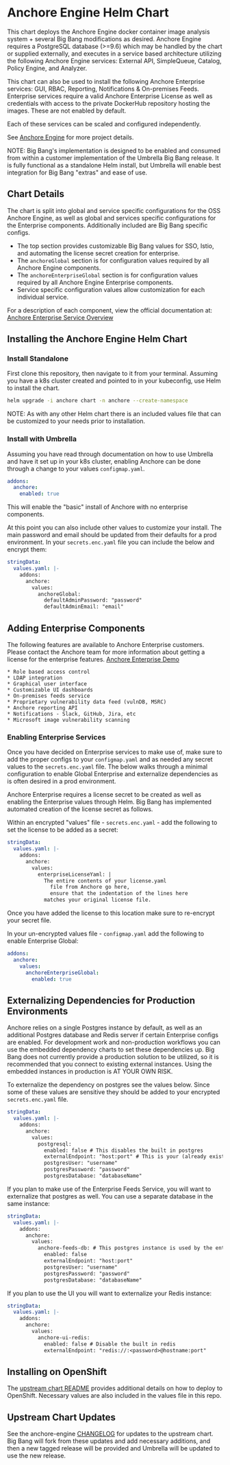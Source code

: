 # Anchore Engine Helm Chart

This chart deploys the Anchore Engine docker container image analysis system + several Big Bang modifications as desired. Anchore Engine requires a PostgreSQL database (>=9.6) which may be handled by the chart or supplied externally, and executes in a service based architecture utilizing the following Anchore Engine services: External API, SimpleQueue, Catalog, Policy Engine, and Analyzer.

This chart can also be used to install the following Anchore Enterprise services: GUI, RBAC, Reporting, Notifications & On-premises Feeds. Enterprise services require a valid Anchore Enterprise License as well as credentials with access to the private DockerHub repository hosting the images. These are not enabled by default.

Each of these services can be scaled and configured independently.

See [Anchore Engine](https://github.com/anchore/anchore-engine) for more project details.

NOTE: Big Bang's implementation is designed to be enabled and consumed from within a customer implementation of the Umbrella Big Bang release. It is fully functional as a standalone Helm install, but Umbrella will enable best integration for Big Bang "extras" and ease of use. 

## Chart Details

The chart is split into global and service specific configurations for the OSS Anchore Engine, as well as global and services specific configurations for the Enterprise components. Additionally included are Big Bang specific configs.

  * The top section provides customizable Big Bang values for SSO, Istio, and automating the license secret creation for enterprise.
  * The `anchoreGlobal` section is for configuration values required by all Anchore Engine components.
  * The `anchoreEnterpriseGlobal` section is for configuration values required by all Anchore Engine Enterprise components.
  * Service specific configuration values allow customization for each individual service.

For a description of each component, view the official documentation at: [Anchore Enterprise Service Overview](https://docs.anchore.com/current/docs/overview/architecture/)

## Installing the Anchore Engine Helm Chart

### Install Standalone

First clone this repository, then navigate to it from your terminal. Assuming you have a k8s cluster created and pointed to in your kubeconfig, use Helm to install the chart.

```bash
helm upgrade -i anchore chart -n anchore --create-namespace
```

NOTE: As with any other Helm chart there is an included values file that can be customized to your needs prior to installation.

### Install with Umbrella

Assuming you have read through documentation on how to use Umbrella and have it set up in your k8s cluster, enabling Anchore can be done through a change to your values `configmap.yaml`.

```yaml
addons:
  anchore:
    enabled: true
```

This will enable the "basic" install of Anchore with no enterprise components.

At this point you can also include other values to customize your install. The main password and email should be updated from their defaults for a prod environment. In your `secrets.enc.yaml` file you can include the below and encrypt them:

```yaml
stringData:
  values.yaml: |-
    addons:
      anchore:
        values:
          anchoreGlobal:
            defaultAdminPassword: "password"
            defaultAdminEmail: "email"

```

## Adding Enterprise Components

 The following features are available to Anchore Enterprise customers. Please contact the Anchore team for more information about getting a license for the enterprise features. [Anchore Enterprise Demo](https://anchore.com/demo/)

    * Role based access control
    * LDAP integration
    * Graphical user interface
    * Customizable UI dashboards
    * On-premises feeds service
    * Proprietary vulnerability data feed (vulnDB, MSRC)
    * Anchore reporting API
    * Notifications - Slack, GitHub, Jira, etc
    * Microsoft image vulnerability scanning

### Enabling Enterprise Services

Once you have decided on Enterprise services to make use of, make sure to add the proper configs to your `configmap.yaml` and as needed any secret values to the `secrets.enc.yaml` file. The below walks through a minimal configuration to enable Global Enterprise and externalize dependencies as is often desired in a prod environment.

Anchore Enterprise requires a license secret to be created as well as enabling the Enterprise values through Helm. Big Bang has implemented automated creation of the license secret as follows.

Within an encrypted "values" file - `secrets.enc.yaml` - add the following to set the license to be added as a secret:

```yaml
stringData:
  values.yaml: |-
    addons:
      anchore:
        values:
          enterpriseLicenseYaml: |
            The entire contents of your license.yaml 
              file from Anchore go here,
              ensure that the indentation of the lines here
            matches your original license file.
```

Once you have added the license to this location make sure to re-encrypt your secret file.

In your un-encrypted values file - `configmap.yaml` add the following to enable Enterprise Global:

```yaml
addons:
  anchore:
    values:
      anchoreEnterpriseGlobal:
        enabled: true
```

## Externalizing Dependencies for Production Environments

Anchore relies on a single Postgres instance by default, as well as an additional Postgres database and Redis server if certain Enterprise configs are enabled. For development work and non-production workflows you can use the embedded dependency charts to set these dependencies up. Big Bang does not currently provide a production solution to be utilized, so it is recommended that you connect to existing external instances. Using the embedded instances in production is AT YOUR OWN RISK.

To externalize the dependency on postgres see the values below. Since some of these values are sensitive they should be added to your encrypted `secrets.enc.yaml` file.

```yaml
stringData:
  values.yaml: |-
    addons:
      anchore:
        values:
          postgresql:
            enabled: false # This disables the built in postgres
            externalEndpoint: "host:port" # This is your (already existing) external postgres instance
            postgresUser: "username"
            postgresPassword: "password" 
            postgresDatabase: "databaseName"
```

If you plan to make use of the Enterprise Feeds Service, you will want to externalize that postgres as well. You can use a separate database in the same instance:

```yaml
stringData:
  values.yaml: |-
    addons:
      anchore:
        values:
          anchore-feeds-db: # This postgres instance is used by the enterprise feeds service
            enabled: false 
            externalEndpoint: "host:port"
            postgresUser: "username"
            postgresPassword: "password" 
            postgresDatabase: "databaseName"
```

If you plan to use the UI you will want to externalize your Redis instance:

```yaml
stringData:
  values.yaml: |-
    addons:
      anchore:
        values:
          anchore-ui-redis:
            enabled: false # Disable the built in redis
            externalEndpoint: "redis://:<password>@hostname:port"
```

## Installing on OpenShift

The [upstream chart README](https://github.com/anchore/anchore-charts/tree/master/stable/anchore-engine#installing-on-openshift) provides additional details on how to deploy to OpenShift. Necessary values are also included in the values file in this repo.

## Upstream Chart Updates

See the anchore-engine [CHANGELOG](https://github.com/anchore/anchore-engine/blob/master/CHANGELOG.md) for updates to the upstream chart. Big Bang will fork from these updates and add necessary additions, and then a new tagged release will be provided and Umbrella will be updated to use the new release.
